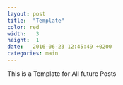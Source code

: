 ```yaml
---
layout: post
title:  "Template"
color: red
width:   3 
height:  1
date:   2016-06-23 12:45:49 +0200
categories: main
---
```


This is a Template for All future Posts